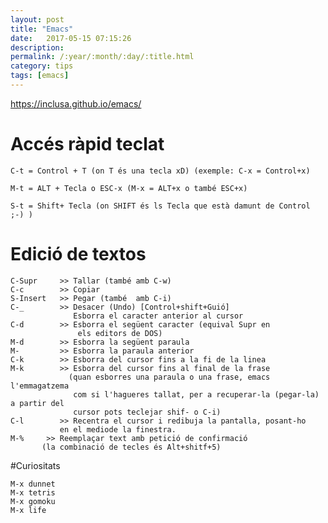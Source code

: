 ```yaml
---
layout: post
title: "Emacs"
date:   2017-05-15 07:15:26
description:
permalink: /:year/:month/:day/:title.html
category: tips
tags: [emacs]
---
```


https://inclusa.github.io/emacs/

# Accés ràpid teclat

    C-t = Control + T (on T és una tecla xD) (exemple: C-x = Control+x)

    M-t = ALT + Tecla o ESC-x (M-x = ALT+x o també ESC+x)

    S-t = Shift+ Tecla (on SHIFT és ls Tecla que està damunt de Control ;-) )

# Edició de textos

    C-Supr     >> Tallar (també amb C-w)
    C-c        >> Copiar
    S-Insert   >> Pegar (també  amb C-i)
    C-_        >> Desacer (Undo) [Control+shift+Guió]
                  Esborra el caracter anterior al cursor
    C-d        >> Esborra el següent caracter (equival Supr en
                   els editors de DOS)
    M-d        >> Esborra la següent paraula
    M-         >> Esborra la paraula anterior
    C-k        >> Esborra del cursor fins a la fi de la linea
    M-k        >> Esborra del cursor fins al final de la frase
	             (quan esborres una paraula o una frase, emacs l'emmagatzema
                  com si l'hagueres tallat, per a recuperar-la (pegar-la) a partir del
                  cursor pots teclejar shif- o C-i)
    C-l        >> Recentra el cursor i redibuja la pantalla, posant-ho
               en el mediode la finestra.
    M-%	    >> Reemplaçar text amb petició de confirmació
	       (la combinació de tecles és Alt+shitf+5)

#Curiositats

    M-x dunnet
    M-x tetris
    M-x gomoku
    M-x life
